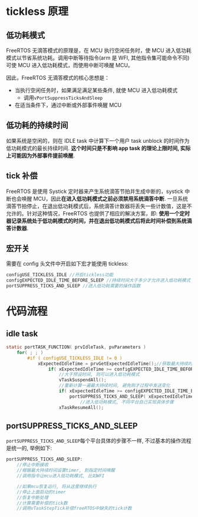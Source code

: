 # tickless 原理

## 低功耗模式

FreeRTOS 无滴答模式的原理是，在 MCU 执行空闲任务时，使 MCU 进入低功耗模式以节省系统功耗。调用中断等待指令(arm 是 WFI, 其他指令集可能命令不同)可使 MCU 进入低功耗模式，而使用中断可唤醒 MCU。

因此，FreeRTOS 无滴答模式的核心思想是：

- 当执行空闲任务时，如果满足满足某些条件, 就使 MCU 进入低功耗模式
  - 调用`vPortSuppressTicksAndSleep`
- 在适当条件下，通过中断或外部事件唤醒 MCU

## 低功耗的持续时间

如果系统是空闲的，则在 IDLE task 中计算下一个用户 task unblock 的时间作为低功耗模式的最长持续时间. **这个时间只是不影响 app task 的理论上限时间, 实际上可能因为外部事件提前唤醒**.

## tick 补偿

FreeRTOS 是使用 Systick 定时器来产生系统滴答节拍并生成中断的，systick 中断也会唤醒 MCU，因此**在进入低功耗模式之前必须禁用系统滴答中断**.
一旦系统滴答节拍停止，在退出低功耗模式后，系统滴答计数器将丢失一些计数值，这是不允许的。针对这种情况，FreeRTOS 也提供了相应的解决方案，即: **使用一个定时器记录系统处于低功耗模式的时间，并在退出低功耗模式后将此时间补偿到系统滴答计数器**.

## 宏开关

需要在 config 头文件中开启如下宏才能使用 tickless:

```c
configUSE_TICKLESS_IDLE //开启tickless功能
configEXPECTED_IDLE_TIME_BEFORE_SLEEP //持续时间大于多少才允许进入低功耗模式
portSUPPRESS_TICKS_AND_SLEEP //进入低功耗需要的操作函数
```

# 代码流程

## idle task

```c
static portTASK_FUNCTION( prvIdleTask, pvParameters )
    for( ; ; )
        #if ( configUSE_TICKLESS_IDLE != 0 )
            xExpectedIdleTime = prvGetExpectedIdleTime();//获取最大持续时间
                if( xExpectedIdleTime >= configEXPECTED_IDLE_TIME_BEFORE_SLEEP )
                    //大于预设时间, 则可以进入低功耗模式
                    vTaskSuspendAll();
                    //重新计算一遍最大持续时间, 避免刚才过程中发送变化
                    if( xExpectedIdleTime >= configEXPECTED_IDLE_TIME_BEFORE_SLEEP )
                        portSUPPRESS_TICKS_AND_SLEEP( xExpectedIdleTime );
                            //进入低功耗模式, 不同平台自己实现具体步骤
                    xTaskResumeAll();
```

## portSUPPRESS_TICKS_AND_SLEEP

`portSUPPRESS_TICKS_AND_SLEEP`每个平台具体的步骤不一样, 不过基本的操作流程是统一的, 举例如下:

```c
portSUPPRESS_TICKS_AND_SLEEP:
    //停止中断接收
    //根据最大持续时间设置timer, 到指定时间唤醒
    //调用指令让mcu进入低功耗模式, 比如WFI

    //如果mcu恢复运行, 将从这里继续执行
    //停止上面启动的timer
    //恢复中断处理
    //计算需要补偿的tick数
    //调用vTaskStepTick补偿freeRTOS中缺失的tick计数
```
